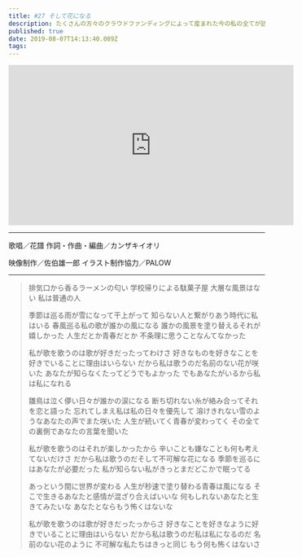 ```yaml
---
title: #27 そして花になる
description: たくさんの方々のクラウドファンディングによって産まれた今の私の全てが詰め込まれた楽曲です。
published: true
date: 2019-08-07T14:13:40.089Z
tags: 
---
```


<iframe width="560" height="315" src="https://www.youtube-nocookie.com/embed/y6TGSY9Zll0" frameborder="0" allow="accelerometer; autoplay; encrypted-media; gyroscope; picture-in-picture" allowfullscreen></iframe>

***
歌唱／花譜
作詞・作曲・編曲／カンザキイオリ

映像制作／佐伯雄一郎
イラスト制作協力／PALOW

***
> 排気口から香るラーメンの匂い
> 学校帰りによる駄菓子屋
> 大層な風景はない
> 私は普通の人
> 
> 季節は巡る雨が雪になって干上がって
> 知らない人と繋がりあう時代に私はいる
> 春風巡る私の歌が誰かの風になる
> 誰かの風景を塗り替えるそれが嬉しかった
> 人生だとか青春だとか
> 不条理に思うことなんてなかった
> 
> 私が歌を歌うのは歌が好きだったってわけさ
> 好きなものを好きなことを好きでいることに理由はいらない
> だから私は歌うのだ名前のない花が咲いた
> あなたが知らなくたってどうでもよかった
> でもあなたがいるから私は私になれる
> 
> 
> 雛鳥は泣く儚い日々が誰かの涙になる
> 断ち切れない糸が絡み合ってそれを恋と語った
> 忘れてしまえ私は私の日々を優先して
> 溶けきれない雪のようなあなたの声でまた咲いた
> 人生が続いてく青春が変わってく
> その全ての裏側であなたの言葉を聞いた
> 
> 私が歌を歌うのはそれが楽しかったから
> 辛いことも嫌なことも何も考えてないだけさ
> だから私は歌うのだそして不可解な花になる
> 季節を巡るにはあなたが必要だった
> 私が知らない私がきっとまだどこかで眠ってる
> 
> 
> あっという間に世界が変わる
> 人生が秒速で塗り替わる青春は風になる
> そこで生きるあなたと感情が混ざり合えばいいな
> 何もしれないあなたと生きてみたいな
> あなたとならもう怖くはないな
> 
> 私が歌を歌うのは歌が好きだったっからさ
> 好きなことを好きなように好きでいることに理由はいらない
> だから私は歌うのだ私は私になるのだ
> 名前のない花のように
> 不可解な私たちはきっと同じ
> もう何も怖くはないさ
